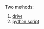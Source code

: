Two methods:

1. [drive](https://github.com/carstentrink/gdrive/tree/main)
2. [python script](./download_gdrive.py)
